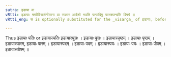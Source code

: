 ```yaml
---
sutra: इडाया वा
vRtti: इडायाः षष्ठीविसर्जनीयस्य वा सकार आदेशो भवति पत्यादिषु परतश्छन्दसि विषये ॥
vRtti_eng: स is optionally substituted for the _visarga_ of इडायाः, before पति &c, (VIII. 3. 53.) in the _Chhandas_.

---
```

Thus इडायाः पतिः or इडायास्पतिः इडायास्पुत्त्रः । इडायाः पुत्त्रः । इडायास्पृष्ठम् । इडायाः पृष्ठम् । इडायास्पारम्, इडायाः पारम् । इडायास्पदम् । इडायाः पदम् । इडायास्पयः । इडायाः पयः । इडायाः पोषम् । इडायास्पोषम् ॥